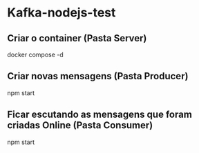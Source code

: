 # Kafka-nodejs-test

## Criar o container (Pasta Server)
docker compose -d

## Criar novas mensagens (Pasta Producer)
npm start

## Ficar escutando as mensagens que foram criadas Online (Pasta Consumer)
npm start
